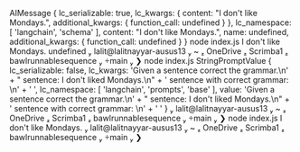 AIMessage {
  lc_serializable: true,
  lc_kwargs: {
    content: "I don't like Mondays.",
    additional_kwargs: { function_call: undefined }
  },
  lc_namespace: [ 'langchain', 'schema' ],
  content: "I don't like Mondays.",
  name: undefined,
  additional_kwargs: { function_call: undefined }
}
 node index.js
I don't like Mondays.
undefined
 lalit@lalitnayyar-ausus13  ~  OneDrive  Scrimba1  bawlrunnablesequence  main 
❯ node index.js
StringPromptValue {
  lc_serializable: false,
  lc_kwargs: 'Given a sentence correct the grammar.\n' +
    "    sentence: I don't liked Mondays.\n" +
    '    sentence with correct grammar: \n' +
    '    ',
  lc_namespace: [ 'langchain', 'prompts', 'base' ],
  value: 'Given a sentence correct the grammar.\n' +
    "    sentence: I don't liked Mondays.\n" +
    '    sentence with correct grammar: \n' +
    '    '
}
 lalit@lalitnayyar-ausus13  ~  OneDrive  Scrimba1  bawlrunnablesequence  main 
❯ node index.js
I don't like Mondays.
 lalit@lalitnayyar-ausus13  ~  OneDrive  Scrimba1  bawlrunnablesequence  main 
❯